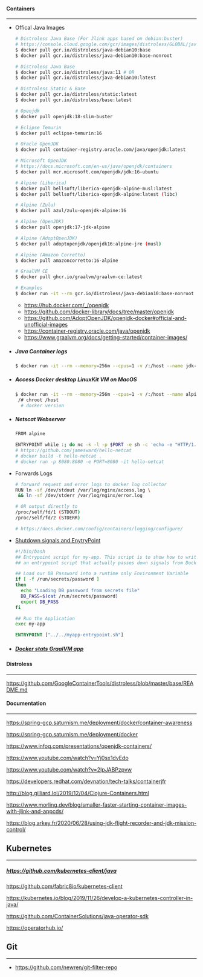 #### Containers

------

- Offical Java Images

  ```bash
  # Distroless Java Base (For Jlink apps based on debian:buster)
  # https://console.cloud.google.com/gcr/images/distroless/GLOBAL/java-debian10
  $ docker pull gcr.io/distroless/java-debian10:base
  $ docker pull gcr.io/distroless/java-debian10:base-nonroot

  # Distroless Java Base
  $ docker pull gcr.io/distroless/java:11 # OR
  $ docker pull gcr.io/distroless/java-debian10:latest

  # Distroless Static & Base
  $ docker pull gcr.io/distroless/static:latest
  $ docker pull gcr.io/distroless/base:latest

  # Openjdk
  $ docker pull openjdk:18-slim-buster

  # Eclipse Temurin
  $ docker pull eclipse-temurin:16

  # Oracle OpenJDK
  $ docker pull container-registry.oracle.com/java/openjdk:latest

  # Microsoft OpenJDK
  # https://docs.microsoft.com/en-us/java/openjdk/containers
  $ docker pull mcr.microsoft.com/openjdk/jdk:16-ubuntu

  # Alpine (Liberica)
  $ docker pull bellsoft/liberica-openjdk-alpine-musl:latest
  $ docker pull bellsoft/liberica-openjdk-alpine:latest (libc)

  # Alpine (Zulu)
  $ docker pull azul/zulu-openjdk-alpine:16

  # Alpine (OpenJDK)
  $ docker pull openjdk:17-jdk-alpine

  # Alpine (AdoptOpenJDK)
  $ docker pull adoptopenjdk/openjdk16:alpine-jre (musl)

  # Alpine (Amazon Corretto)
  $ docker pull amazoncorretto:16-alpine

  # GraalVM CE
  $ docker pull ghcr.io/graalvm/graalvm-ce:latest

  # Examples
  $ docker run -it --rm gcr.io/distroless/java-debian10:base-nonroot openssl s_client --connect google.com:443
  ```

    - https://hub.docker.com/_/openjdk
    - https://github.com/docker-library/docs/tree/master/openjdk
    - https://github.com/AdoptOpenJDK/openjdk-docker#official-and-unofficial-images
    - https://container-registry.oracle.com/java/openjdk
    - https://www.graalvm.org/docs/getting-started/container-images/


- ##### Java Container logs

  ```bash
  $ docker run -it --rm --memory=256m --cpus=1 -v /:/host --name jdk-15 openjdk:15-jdk-slim java -Xlog:os=trace,os+container=trace -version
  ```


- ##### Access Docker desktop LinuxKit VM on MacOS

  ```bash
  $ docker run -it --rm --memory=256m --cpus=1 -v /:/host --name alpine alpine
   /# chroot /host
    # docker version
  ```


- ##### Netscat Webserver

  ```bash
  FROM alpine

  ENTRYPOINT while :; do nc -k -l -p $PORT -e sh -c 'echo -e "HTTP/1.1 200 OK\n\n hello, world"'; done
  # https://github.com/jamesward/hello-netcat
  # docker build -t hello-netcat .
  # docker run -p 8080:8080 -e PORT=8080 -it hello-netcat
  ```


- Forwards Logs

  ```bash
  # forward request and error logs to docker log collector
  RUN ln -sf /dev/stdout /var/log/nginx/access.log \
   && ln -sf /dev/stderr /var/log/nginx/error.log

  # OR output directly to
  /proc/self/fd/1 (STDOUT)
  /proc/self/fd/2 (STDERR)

  # https://docs.docker.com/config/containers/logging/configure/
  ```


- [Shutdown signals and EnytryPoint](https://medium.com/@madflojo/shutdown-signals-with-docker-entry-point-scripts-5e560f4e2d45)

  ```bash
  #!/bin/bash
  ## Entrypoint script for my-app. This script is to show how to write
  ## an entrypoint script that actually passes down signals from Docker.

  ## Load our DB Password into a runtime only Environment Variable
  if [ -f /run/secrets/password ]
  then
    echo "Loading DB password from secrets file"
    DB_PASS=$(cat /run/secrets/password)
    export DB_PASS
  fi

  ## Run the Application
  exec my-app
  ```

  ```dockerfile
  ENTRYPOINT ["../../myapp-entrypoint.sh"]
  ```


- ##### [Docker stats GraalVM app](https://github.com/vasilmkd/docker-stats-monitor/blob/master/Dockerfile)

#### Distroless

------

https://github.com/GoogleContainerTools/distroless/blob/master/base/README.md

#### Documentation

------

https://spring-gcp.saturnism.me/deployment/docker/container-awareness

https://spring-gcp.saturnism.me/deployment/docker

https://www.infoq.com/presentations/openjdk-containers/

https://www.youtube.com/watch?v=Yj0sx1dvEdo

https://www.youtube.com/watch?v=2IpJABPzpvw

https://developers.redhat.com/devnation/tech-talks/containerjfr

http://blog.gilliard.lol/2019/12/04/Clojure-Containers.html

https://www.morling.dev/blog/smaller-faster-starting-container-images-with-jlink-and-appcds/

https://blog.arkey.fr/2020/06/28/using-jdk-flight-recorder-and-jdk-mission-control/

## Kubernetes

------

##### https://github.com/kubernetes-client/java

https://github.com/fabric8io/kubernetes-client

https://kubernetes.io/blog/2019/11/26/develop-a-kubernetes-controller-in-java/

https://github.com/ContainerSolutions/java-operator-sdk

https://operatorhub.io/

## Git

------

* https://github.com/newren/git-filter-repo
